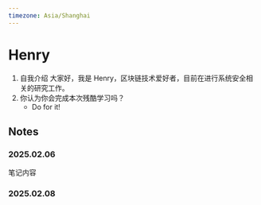 ```yaml
---
timezone: Asia/Shanghai
---
```


# Henry

1. 自我介绍
    大家好，我是 Henry，区块链技术爱好者，目前在进行系统安全相关的研究工作。
2. 你认为你会完成本次残酷学习吗？
    - Do for it!

## Notes

<!-- Content_START -->

### 2025.02.06

笔记内容

### 2025.02.08

<!-- Content_END -->
